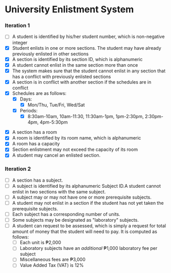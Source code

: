 # University Enlistment System

### Iteration 1

- [ ] A student is identified by his/her student number, which is non-negative integer
- [X] Student enlists in one or more sections. The student may have already previously enlisted in other sections
- [X] A section is identified by its section ID, which is alphanumeric
- [X] A student cannot enlist in the same section more than once
- [X] The system makes sure that the student cannot enlist in any section that has a conflict with previously enlisted sections
- [X] A section is in conflict with another section if the schedules are in conflict
- [X] Schedules are as follows:
  - [X] Days:
    - [X] Mon/Thu, Tue/Fri, Wed/Sat
  - [X] Periods:
    - [X] 8:30am-10am, 10am-11:30, 11:30am-1pm, 1pm-2:30pm, 2:30pm-4pm, 4pm-5:30pm

* [X] A section has a room
* [X] A room is identified by its room name, which is alphanumeric
* [X] A room has a capacity
* [X] Section enlistment may not exceed the capacity of its room
* [X] A student may cancel an enlisted section.

### Iteration 2

* [ ] A section has a subject.
* [ ] A subject is identified by its alphanumeric Subject ID.A student cannot enlist in two sections with the same subject.
* [ ] A subject may or may not have one or more prerequisite subjects.
* [ ] A student may not enlist in a section if the student has not yet taken the prerequisite subjects.
* [ ] Each subject has a corresponding number of units.
* [ ] Some subjects may be designated as "laboratory" subjects.
* [ ] A student can request to be assessed, which is simply a request for total amount of money that the student will need to pay. It is computed as follows:
  * [ ] Each unit is ₱2,000
  * [ ] Laboratory subjects have an *additional* ₱1,000 laboratory fee per subject
  * [ ] Miscellaneous fees are ₱3,000
  * [ ] Value Added Tax (VAT) is 12%
